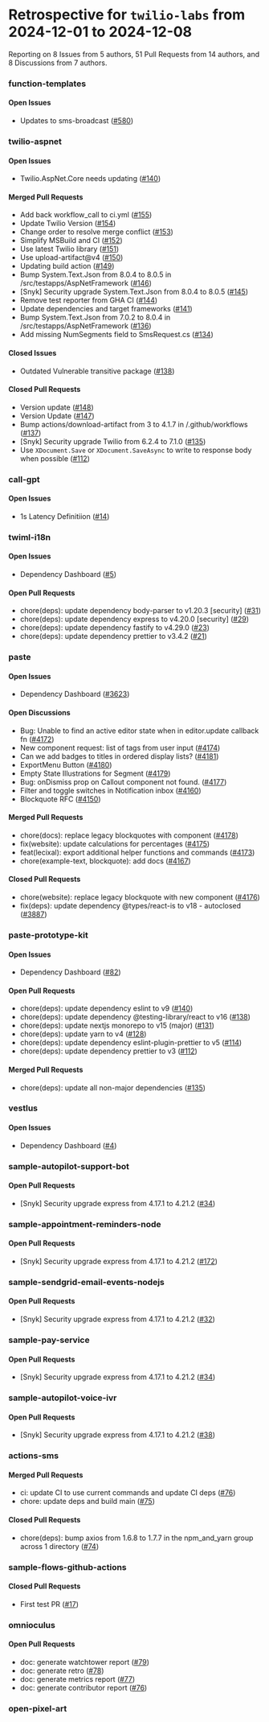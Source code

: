 # Retrospective for `twilio-labs` from 2024-12-01 to 2024-12-08

Reporting on 8 Issues from 5 authors, 51 Pull Requests from 14 authors, and 8 Discussions from 7 authors.


### function-templates

#### Open Issues

- Updates to sms-broadcast ([#580](https://github.com/twilio-labs/function-templates/issues/580))

### twilio-aspnet

#### Open Issues

- Twilio.AspNet.Core needs updating ([#140](https://github.com/twilio-labs/twilio-aspnet/issues/140))

#### Merged Pull Requests

- Add back workflow_call to ci.yml ([#155](https://github.com/twilio-labs/twilio-aspnet/pull/155))
- Update Twilio Version ([#154](https://github.com/twilio-labs/twilio-aspnet/pull/154))
- Change order to resolve merge conflict ([#153](https://github.com/twilio-labs/twilio-aspnet/pull/153))
- Simplify MSBuild and CI ([#152](https://github.com/twilio-labs/twilio-aspnet/pull/152))
- Use latest Twilio library ([#151](https://github.com/twilio-labs/twilio-aspnet/pull/151))
- Use upload-artifact@v4 ([#150](https://github.com/twilio-labs/twilio-aspnet/pull/150))
- Updating build action ([#149](https://github.com/twilio-labs/twilio-aspnet/pull/149))
- Bump System.Text.Json from 8.0.4 to 8.0.5 in /src/testapps/AspNetFramework ([#146](https://github.com/twilio-labs/twilio-aspnet/pull/146))
- [Snyk] Security upgrade System.Text.Json from 8.0.4 to 8.0.5 ([#145](https://github.com/twilio-labs/twilio-aspnet/pull/145))
- Remove test reporter from GHA CI ([#144](https://github.com/twilio-labs/twilio-aspnet/pull/144))
- Update dependencies and target frameworks ([#141](https://github.com/twilio-labs/twilio-aspnet/pull/141))
- Bump System.Text.Json from 7.0.2 to 8.0.4 in /src/testapps/AspNetFramework ([#136](https://github.com/twilio-labs/twilio-aspnet/pull/136))
- Add missing NumSegments field to SmsRequest.cs ([#134](https://github.com/twilio-labs/twilio-aspnet/pull/134))

#### Closed Issues

- Outdated Vulnerable transitive package ([#138](https://github.com/twilio-labs/twilio-aspnet/issues/138))

#### Closed Pull Requests

- Version update ([#148](https://github.com/twilio-labs/twilio-aspnet/pull/148))
- Version Update ([#147](https://github.com/twilio-labs/twilio-aspnet/pull/147))
- Bump actions/download-artifact from 3 to 4.1.7 in /.github/workflows ([#137](https://github.com/twilio-labs/twilio-aspnet/pull/137))
- [Snyk] Security upgrade Twilio from 6.2.4 to 7.1.0 ([#135](https://github.com/twilio-labs/twilio-aspnet/pull/135))
- Use `XDocument.Save` or `XDocument.SaveAsync` to write to response body when possible ([#112](https://github.com/twilio-labs/twilio-aspnet/pull/112))

### call-gpt

#### Open Issues

- 1s Latency Definitiion ([#14](https://github.com/twilio-labs/call-gpt/issues/14))

### twiml-i18n

#### Open Issues

- Dependency Dashboard ([#5](https://github.com/twilio-labs/twiml-i18n/issues/5))

#### Open Pull Requests

- chore(deps): update dependency body-parser to v1.20.3 [security] ([#31](https://github.com/twilio-labs/twiml-i18n/pull/31))
- chore(deps): update dependency express to v4.20.0 [security] ([#29](https://github.com/twilio-labs/twiml-i18n/pull/29))
- chore(deps): update dependency fastify to v4.29.0 ([#23](https://github.com/twilio-labs/twiml-i18n/pull/23))
- chore(deps): update dependency prettier to v3.4.2 ([#21](https://github.com/twilio-labs/twiml-i18n/pull/21))

### paste

#### Open Issues

- Dependency Dashboard ([#3623](https://github.com/twilio-labs/paste/issues/3623))

#### Open Discussions

- Bug: Unable to find an active editor state when in editor.update callback fn ([#4172](https://github.com/twilio-labs/paste/discussions/4172))
- New component request: list of tags from user input ([#4174](https://github.com/twilio-labs/paste/discussions/4174))
- Can we add badges to titles in ordered display lists? ([#4181](https://github.com/twilio-labs/paste/discussions/4181))
- ExportMenu Button ([#4180](https://github.com/twilio-labs/paste/discussions/4180))
- Empty State Illustrations for Segment ([#4179](https://github.com/twilio-labs/paste/discussions/4179))
- Bug: onDismiss prop on Callout component not found. ([#4177](https://github.com/twilio-labs/paste/discussions/4177))
- Filter and toggle switches in Notification inbox ([#4160](https://github.com/twilio-labs/paste/discussions/4160))
- Blockquote RFC ([#4150](https://github.com/twilio-labs/paste/discussions/4150))

#### Merged Pull Requests

- chore(docs): replace legacy blockquotes with component ([#4178](https://github.com/twilio-labs/paste/pull/4178))
- fix(website): update calculations for percentages ([#4175](https://github.com/twilio-labs/paste/pull/4175))
- feat(lecixal): export additional helper functions and commands ([#4173](https://github.com/twilio-labs/paste/pull/4173))
- chore(example-text, blockquote): add docs ([#4167](https://github.com/twilio-labs/paste/pull/4167))

#### Closed Pull Requests

- chore(website): replace legacy blockquote with new component ([#4176](https://github.com/twilio-labs/paste/pull/4176))
- fix(deps): update dependency @types/react-is to v18 - autoclosed ([#3887](https://github.com/twilio-labs/paste/pull/3887))

### paste-prototype-kit

#### Open Issues

- Dependency Dashboard ([#82](https://github.com/twilio-labs/paste-prototype-kit/issues/82))

#### Open Pull Requests

- chore(deps): update dependency eslint to v9 ([#140](https://github.com/twilio-labs/paste-prototype-kit/pull/140))
- chore(deps): update dependency @testing-library/react to v16 ([#138](https://github.com/twilio-labs/paste-prototype-kit/pull/138))
- chore(deps): update nextjs monorepo to v15 (major) ([#131](https://github.com/twilio-labs/paste-prototype-kit/pull/131))
- chore(deps): update yarn to v4 ([#128](https://github.com/twilio-labs/paste-prototype-kit/pull/128))
- chore(deps): update dependency eslint-plugin-prettier to v5 ([#114](https://github.com/twilio-labs/paste-prototype-kit/pull/114))
- chore(deps): update dependency prettier to v3 ([#112](https://github.com/twilio-labs/paste-prototype-kit/pull/112))

#### Merged Pull Requests

- chore(deps): update all non-major dependencies ([#135](https://github.com/twilio-labs/paste-prototype-kit/pull/135))

### vestlus

#### Open Issues

- Dependency Dashboard ([#4](https://github.com/twilio-labs/vestlus/issues/4))

### sample-autopilot-support-bot

#### Open Pull Requests

- [Snyk] Security upgrade express from 4.17.1 to 4.21.2 ([#34](https://github.com/twilio-labs/sample-autopilot-support-bot/pull/34))

### sample-appointment-reminders-node

#### Open Pull Requests

- [Snyk] Security upgrade express from 4.17.1 to 4.21.2 ([#172](https://github.com/twilio-labs/sample-appointment-reminders-node/pull/172))

### sample-sendgrid-email-events-nodejs

#### Open Pull Requests

- [Snyk] Security upgrade express from 4.17.1 to 4.21.2 ([#32](https://github.com/twilio-labs/sample-sendgrid-email-events-nodejs/pull/32))

### sample-pay-service

#### Open Pull Requests

- [Snyk] Security upgrade express from 4.17.1 to 4.21.2 ([#34](https://github.com/twilio-labs/sample-pay-service/pull/34))

### sample-autopilot-voice-ivr

#### Open Pull Requests

- [Snyk] Security upgrade express from 4.17.1 to 4.21.2 ([#38](https://github.com/twilio-labs/sample-autopilot-voice-ivr/pull/38))

### actions-sms

#### Merged Pull Requests

- ci: update CI to use current commands and update CI deps ([#76](https://github.com/twilio-labs/actions-sms/pull/76))
- chore: update deps and build main ([#75](https://github.com/twilio-labs/actions-sms/pull/75))

#### Closed Pull Requests

- chore(deps): bump axios from 1.6.8 to 1.7.7 in the npm_and_yarn group across 1 directory ([#74](https://github.com/twilio-labs/actions-sms/pull/74))

### sample-flows-github-actions

#### Closed Pull Requests

- First test PR ([#17](https://github.com/twilio-labs/sample-flows-github-actions/pull/17))

### omnioculus

#### Open Pull Requests

- doc: generate watchtower report ([#79](https://github.com/twilio-labs/omnioculus/pull/79))
- doc: generate retro ([#78](https://github.com/twilio-labs/omnioculus/pull/78))
- doc: generate metrics report ([#77](https://github.com/twilio-labs/omnioculus/pull/77))
- doc: generate contributor report ([#76](https://github.com/twilio-labs/omnioculus/pull/76))

### open-pixel-art